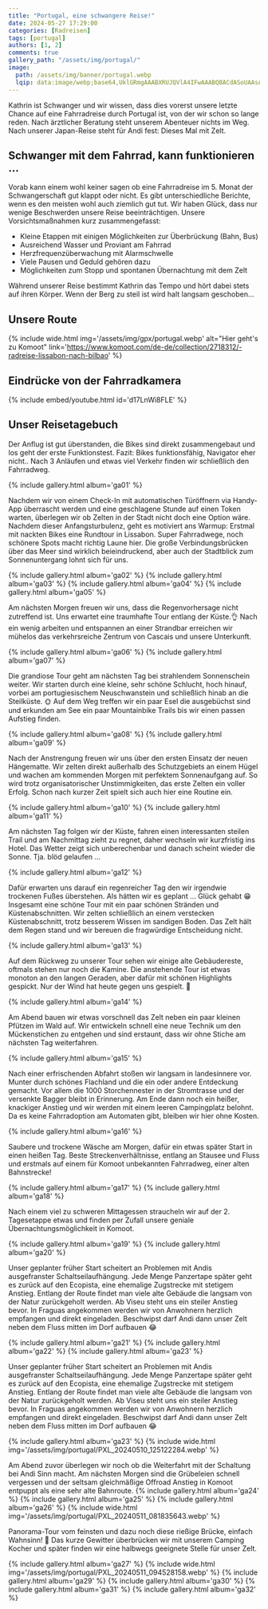 ```yaml
---
title: "Portugal, eine schwangere Reise!"
date: 2024-05-27 17:29:00
categories: [Radreisen]
tags: [portugal]
authors: [1, 2]
comments: true
gallery_path: "/assets/img/portugal/"
image:
  path: /assets/img/banner/portugal.webp
  lqip: data:image/webp;base64,UklGRmgAAABXRUJQVlA4IFwAAABQBACdASoUAAsAPzmEulOvKKWisAgB4CcJYgCdGuAAWXrsdJsuGLvXKZMAAPyL2HRsCn2aXyzL6T3ZXJjnn2y+WXflnWBE0FQSg1Fb05ZhRTWcufcq1/9dDAAAAA==
---
```


Kathrin ist Schwanger und wir wissen, dass dies vorerst unsere letzte Chance auf eine Fahrradreise durch Portugal ist, von der wir schon so lange reden. Nach ärztlicher Beratung steht unserem Abenteuer nichts im Weg. Nach unserer Japan-Reise steht für Andi fest: Dieses Mal mit Zelt.

## Schwanger mit dem Fahrrad, kann funktionieren …

Vorab kann einem wohl keiner sagen ob eine Fahrradreise im 5. Monat der Schwangerschaft gut klappt oder nicht. Es gibt unterschiedliche Berichte, wenn es den meisten wohl auch ziemlich gut tut. Wir haben Glück, dass nur wenige Beschwerden unsere Reise beeinträchtigen. Unsere Vorsichtsmaßnahmen kurz zusammengefasst:

- Kleine Etappen mit einigen Möglichkeiten zur Überbrückung (Bahn, Bus)
- Ausreichend Wasser und Proviant am Fahrrad
- Herzfrequenzüberwachung mit Alarmschwelle
- Viele Pausen und Geduld gehören dazu
- Möglichkeiten zum Stopp und spontanen Übernachtung mit dem Zelt

Während unserer Reise bestimmt Kathrin das Tempo und hört dabei stets auf ihren Körper. Wenn der Berg zu steil ist wird halt langsam geschoben…

## Unsere Route

{% include wide.html img='/assets/img/gpx/portugal.webp' alt="Hier geht's zu Komoot" link='https://www.komoot.com/de-de/collection/2718312/-radreise-lissabon-nach-bilbao' %}

## Eindrücke von der Fahrradkamera

{% include embed/youtube.html id='d17LnWi8FLE' %}

## Unser Reisetagebuch

Der Anflug ist gut überstanden, die Bikes sind direkt zusammengebaut und los geht der erste Funktionstest. Fazit: Bikes funktionsfähig, Navigator eher nicht.. Nach 3 Anläufen und etwas viel Verkehr finden wir schließlich den Fahrradweg.

{% include gallery.html album='ga01' %}

Nachdem wir von einem Check-In mit automatischen Türöffnern via Handy-App überrascht werden und eine geschlagene Stunde auf einen Token warten, überlegen wir ob Zelten in der Stadt nicht doch eine Option wäre. Nachdem dieser Anfangsturbulenz, geht es motiviert ans Warmup: Erstmal mit nackten Bikes eine Rundtour in Lissabon. Super Fahrradwege, noch schönere Spots macht richtig Laune hier. Die große Verbindungsbrücken über das Meer sind wirklich beieindruckend, aber auch der Stadtblick zum Sonnenuntergang lohnt sich für uns.

{% include gallery.html album='ga02' %}
{% include gallery.html album='ga03' %}
{% include gallery.html album='ga04' %}
{% include gallery.html album='ga05' %}

Am nächsten Morgen freuen wir uns, dass die Regenvorhersage nicht zutreffend ist. Uns erwartet eine traumhafte Tour entlang der Küste.👌 Nach ein wenig arbeiten und entspannen an einer Strandbar erreichen wir mühelos das verkehrsreiche Zentrum von Cascais und unsere Unterkunft.

{% include gallery.html album='ga06' %}
{% include gallery.html album='ga07' %}

Die grandiose Tour geht am nächsten Tag bei strahlendem Sonnenschein weiter. Wir starten durch eine kleine, sehr schöne Schlucht, hoch hinauf, vorbei am portugiesischem Neuschwanstein und schließlich hinab an die Steilküste. 🌞 Auf dem Weg treffen wir ein paar Esel die ausgebüchst sind und erkunden am See ein paar Mountainbike Trails bis wir einen passen Aufstieg finden.

{% include gallery.html album='ga08' %}
{% include gallery.html album='ga09' %}

Nach der Anstrengung freuen wir uns über den ersten Einsatz der neuen Hängematte. Wir zelten direkt außerhalb des Schutzgebiets an einem Hügel und wachen am kommenden Morgen mit perfektem Sonnenaufgang auf. So wird trotz organisatorischer Unstimmigkeiten, das erste Zelten ein voller Erfolg. Schon nach kurzer Zeit spielt sich auch hier eine Routine ein.

{% include gallery.html album='ga10' %}
{% include gallery.html album='ga11' %}

Am nächsten Tag folgen wir der Küste, fahren einen interessanten steilen Trail und am Nachmittag zieht zu regnet, daher wechseln wir kurzfristig ins Hotel. Das Wetter zeigt sich unberechenbar und danach scheint wieder die Sonne. Tja. blöd gelaufen …

{% include gallery.html album='ga12' %}

Dafür erwarten uns darauf ein regenreicher Tag den wir irgendwie trockenen Fußes überstehen. Als hätten wir es geplant … Glück gehabt 😁 Insgesamt eine schöne Tour mit ein paar schönen Stränden und Küstenabschnitten. Wir zelten schließlich an einem verstecken Küstenabschnitt, trotz besserem Wissen im sandigen Boden. Das Zelt hält dem Regen stand und wir bereuen die fragwürdige Entscheidung nicht.

{% include gallery.html album='ga13' %}

Auf dem Rückweg zu unserer Tour sehen wir einige alte Gebäudereste, oftmals stehen nur noch die Kamine. Die anstehende Tour ist etwas monoton an den langen Geraden, aber dafür mit schönen Highlights gespickt. Nur der Wind hat heute gegen uns gespielt. 🥵

{% include gallery.html album='ga14' %}

Am Abend bauen wir etwas vorschnell das Zelt neben ein paar kleinen Pfützen im Wald auf. Wir entwickeln schnell eine neue Technik um den Mückenstichen zu entgehen und sind erstaunt, dass wir ohne Stiche am nächsten Tag weiterfahren.

{% include gallery.html album='ga15' %}

Nach einer erfrischenden Abfahrt stoßen wir langsam in landesinnere vor. Munter durch schönes Flachland und die ein oder andere Entdeckung gemacht. Vor allem die 1000 Storchennester in der Stromtrasse und der versenkte Bagger bleibt in Erinnerung. Am Ende dann noch ein heißer, knackiger Anstieg und wir werden mit einem leeren Campingplatz belohnt. Da es keine Fahrradoption am Automaten gibt, bleiben wir hier ohne Kosten.

{% include gallery.html album='ga16' %}


Saubere und trockene Wäsche am Morgen, dafür ein etwas später Start in einen heißen Tag. Beste Streckenverhältnisse, entlang an Stausee und Fluss und erstmals auf einem für Komoot unbekannten Fahrradweg, einer alten Bahnstrecke!

{% include gallery.html album='ga17' %}
{% include gallery.html album='ga18' %}

Nach einem viel zu schweren Mittagessen straucheln wir auf der 2. Tagesetappe etwas und finden per Zufall unsere geniale Übernachtungsmöglichkeit in Komoot.


{% include gallery.html album='ga19' %}
{% include gallery.html album='ga20' %}

Unser geplanter früher Start scheitert an Problemen mit Andis ausgefranster Schaltseilaufhängung. Jede Menge Panzertape später geht es zurück auf den Ecopista, eine ehemalige Zugstrecke mit stetigem Anstieg. Entlang der Route findet man viele alte Gebäude die langsam von der Natur zurückgeholt werden. Ab Viseu steht uns ein steiler Anstieg bevor. In Fraguas angekommen werden wir von Anwohnern herzlich empfangen und direkt eingeladen. Beschwipst darf Andi dann unser Zelt neben dem Fluss mitten im Dorf aufbauen 😂


{% include gallery.html album='ga21' %}
{% include gallery.html album='ga22' %}
{% include gallery.html album='ga23' %}

Unser geplanter früher Start scheitert an Problemen mit Andis ausgefranster Schaltseilaufhängung. Jede Menge Panzertape später geht es zurück auf den Ecopista, eine ehemalige Zugstrecke mit stetigem Anstieg. Entlang der Route findet man viele alte Gebäude die langsam von der Natur zurückgeholt werden. Ab Viseu steht uns ein steiler Anstieg bevor. In Fraguas angekommen werden wir von Anwohnern herzlich empfangen und direkt eingeladen. Beschwipst darf Andi dann unser Zelt neben dem Fluss mitten im Dorf aufbauen 😂


{% include gallery.html album='ga23' %}
{% include wide.html img='/assets/img/portugal/PXL_20240510_125122284.webp' %}

Am Abend zuvor überlegen wir noch ob die Weiterfahrt mit der Schaltung bei Andi Sinn macht. Am nächsten Morgen sind die Grübeleien schnell vergessen und der seltsam gleichmäßige Offroad Anstieg in Komoot entpuppt als eine sehr alte Bahnroute. 
{% include gallery.html album='ga24' %}
{% include gallery.html album='ga25' %}
{% include gallery.html album='ga26' %}
{% include wide.html img='/assets/img/portugal/PXL_20240511_081835643.webp' %}

Panorama-Tour vom feinsten und dazu noch diese rießige Brücke, einfach Wahnsinn! 🤙 Das kurze Gewitter überbrücken wir mit unserem Camping Kocher und später finden wir eine halbwegs geeignete Stelle für unser Zelt.

{% include gallery.html album='ga27' %}
{% include wide.html img='/assets/img/portugal/PXL_20240511_094528158.webp' %}
{% include gallery.html album='ga29' %}
{% include gallery.html album='ga30' %}
{% include gallery.html album='ga31' %}
{% include gallery.html album='ga32' %}